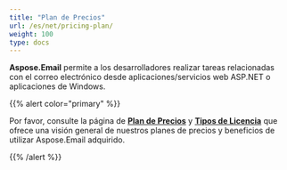 ```yaml
---
title: "Plan de Precios"
url: /es/net/pricing-plan/
weight: 100
type: docs
---
```


**Aspose.Email** permite a los desarrolladores realizar tareas relacionadas con el correo electrónico desde aplicaciones/servicios web ASP.NET o aplicaciones de Windows.

{{% alert color="primary" %}} 

Por favor, consulte la página de [**Plan de Precios**](https://purchase.aspose.com/pricing/email/net) y [**Tipos de Licencia**](https://purchase.aspose.com/policies/license-types) que ofrece una visión general de nuestros planes de precios y beneficios de utilizar Aspose.Email adquirido.

{{% /alert %}}
